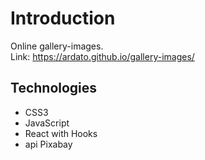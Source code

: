 # Introduction
Online gallery-images.  
Link: https://ardato.github.io/gallery-images/

## Technologies
- CSS3
- JavaScript
- React with Hooks 
- api Pixabay 
 



